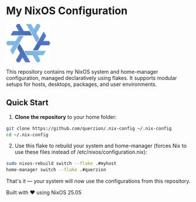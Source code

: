 # My NixOS Configuration

<img src="other/nixos-logo.png" alt="NixOS Logo" width="120">

This repository contains my NixOS system and home-manager configuration, managed declaratively using flakes. It supports modular setups for hosts, desktops, packages, and user environments.

## Quick Start

1. **Clone the repository** to your home folder:

```bash
git clone https://github.com/querzion/.nix-config ~/.nix-config
cd ~/.nix-config
```
2. Use this flake to rebuild your system and home-manager 
(forces Nix to use these files instead of /etc/nixos/configuration.nix):
```bash
sudo nixos-rebuild switch --flake .#myhost
home-manager switch --flake .#querzion
```
That's it — your system will now use the configurations from this repository.

Built with ❤️ using NixOS 25.05